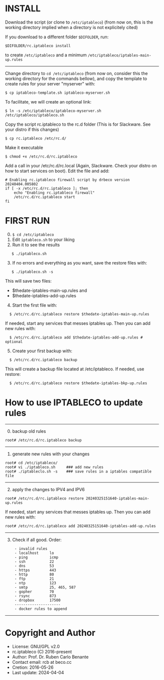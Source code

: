 INSTALL
=======

Download the script (or clone to `/etc/iptableco`)
(from now on, this is the working directory implied when a directory is not explicitely cited)

If you download to a different folder `$DIFOLDER`, run:

```
$DIFOLDER/rc.iptableco install
```

to create `/etc/iptableco` and a minimum `/etc/iptableco/iptables-main-up.rules`

-------------------------

Change directory to `cd /etc/iptableco` (from now on, consider this the working directory for the commands bellow), and
copy the template to create rules for your server "myserver" with:

```
$ cp iptableco-template.sh iptableco-myserver.sh
```

To facilitate, we will create an optional link:

```
$ ln -s /etc/iptableco/iptableco-myserver.sh /etc/iptableco/iptableco.sh
```

Copy the script rc.iptableco to the rc.d folder (This is for Slackware. See your distro if this changes)

```
$ cp rc.iptableco /etc/rc.d/
```

Make it executable

```
$ chmod +x /etc/rc.d/rc.iptableco
```

Add a call in your /etc/rc.d/rc.local (Again, Slackware. Check your distro on how to start services on boot). Edit the file and add:

```
# Enabling rc.iptableco firewall script by drbeco version 20240404.005802
if [ -x /etc/rc.d/rc.iptableco ]; then
    echo "Enabling rc.iptableco firewall"
    /etc/rc.d/rc.iptableco start
fi
```


FIRST RUN
=========

0. `$ cd /etc/iptableco`
1. Edit `iptableco.sh` to your liking
2. Run it to see the results

```
   $ ./iptableco.sh
```

3. If no errors and everything as you want, save the restore files with:

```
   $ ./iptableco.sh -s
```

This will save two files:
* $thedate-iptables-main-up.rules and
* $thedate-iptables-add-up.rules

4. Start the first file with:

```
  $ /etc/rc.d/rc.iptableco restore $thedate-iptables-main-up.rules
```

If needed, start any services that messes iptables up. Then you can add new rules with:

```
  $ /etc/rc.d/rc.iptableco add $thedate-iptables-add-up.rules # optional
```

5. Create your first backup with:

```
  $ /etc/rc.d/rc.iptableco backup
```

This will create a backup file located at /etc/iptableco. If needed, use restore:

```
  $ /etc/rc.d/rc.iptableco restore $thedate-iptables-bkp-up.rules
```


How to use IPTABLECO to update rules
====================================

------------------------
0. backup old rules

```
root# /etc/rc.d/rc.iptableco backup
```

------------------------
1. generate new rules with your changes

```
root# cd /etc/iptableco/
root# vi ./iptableco.sh     ### add new rules
root# ./iptableclo.sh -s    ### save rules in a iptables compatible file
```

------------------------
2. apply the changes to IPV4 and IPV6

```
root# /etc/rc.d/rc.iptableco restore 20240325151640-iptables-main-up.rules
```

If needed, start any services that messes iptables up. Then you can add new rules with:

```
root# /etc/rc.d/rc.iptableco add 20240325151640-iptables-add-up.rules
```

------------------------
3. Check if all good. Order:

        - invalid rules
        - localhost     lo
        - ping          icmp
        - ssh           22
        - dns           53
        - https         443
        - http          80
        - ftp           21
        - ntp           123
        - smtp          25, 465, 587
        - gopher        70
        - rsync         873
        - dropbox       17500
        ---------------------
        - docker rules to append

------------------------

Copyright and Author
====================


* License: GNU/GPL v2.0
* rc.iptableco (C) 2016-present
* Author: Prof. Dr. Ruben Carlo Benante
* Contact email: rcb at beco.cc
* Cretion: 2016-05-26
* Last update: 2024-04-04

